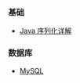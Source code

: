 ### 基础
- [Java 序列化详解](./docs/java/basis/serialization.md)


### 数据库
- [MySQL](./docs/database/mysql.md)
